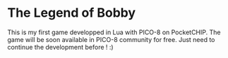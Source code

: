 The Legend of Bobby
============

This is my first game developped in Lua with PICO-8 on PocketCHIP.
The game will be soon available in PICO-8 community for free. Just need to continue the development before ! :)